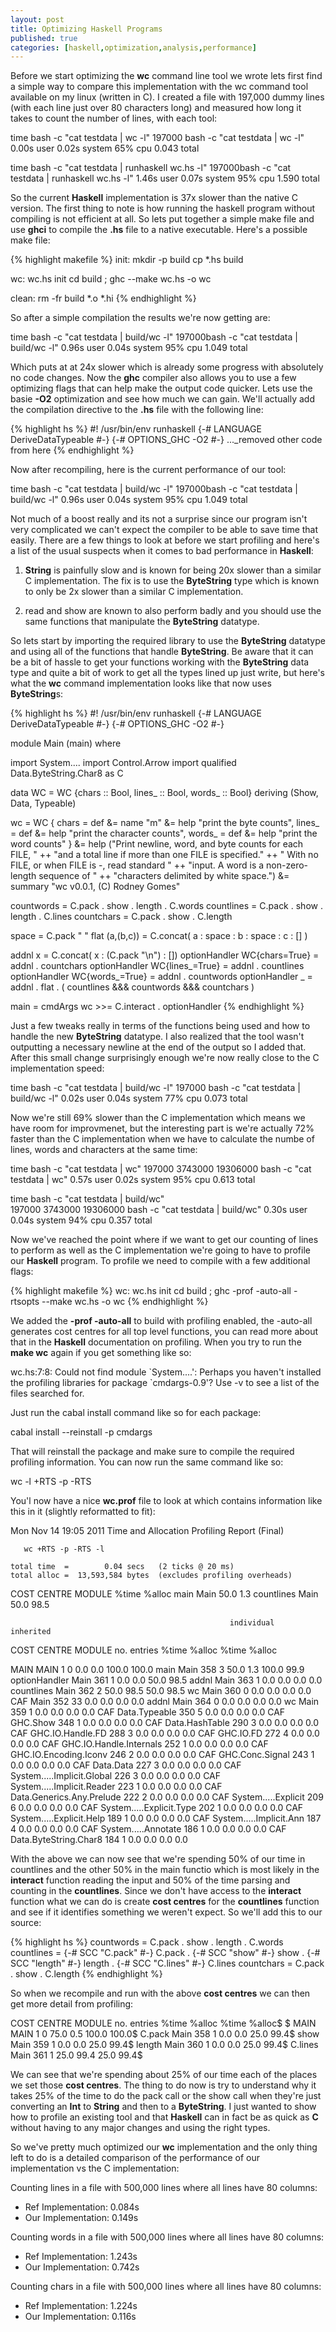 ```yaml
---
layout: post
title: Optimizing Haskell Programs
published: true
categories: [haskell,optimization,analysis,performance]
---
```


Before we start optimizing the **wc** command line tool we wrote lets first find
a simple way to compare this implementation with the wc command tool available
on my linux (written in C). I created a file with 197,000 dummy lines (with 
each line just over 80 characters long) and measured how long it takes to count 
the number of lines, with each tool:

<console>
time bash -c "cat testdata | wc -l"
197000
bash -c "cat testdata | wc -l"  0.00s user 0.02s system 65% cpu 0.043 total

time bash -c "cat testdata | runhaskell wc.hs -l"
197000bash -c "cat testdata | runhaskell wc.hs -l"  1.46s user 0.07s system 95% cpu 1.590 total
</console>

So the current **Haskell** implementation is 37x slower than the native C 
version. The first thing to note is how running the haskell program without 
compiling is not efficient at all. So lets put together a simple make file and 
use **ghci** to compile the **.hs** file to a native executable. Here's a 
possible make file:

{% highlight makefile %}
init:
    mkdir -p build
    cp *.hs build

wc: wc.hs init
    cd build ; ghc --make wc.hs -o wc

clean: 
    rm -fr build *.o *.hi
{% endhighlight %}

So after a simple compilation the results we're now getting are:

<console>
time bash -c "cat testdata | build/wc -l"
197000bash -c "cat testdata | build/wc -l"  0.96s user 0.04s system 95% cpu 1.049 total
</console>

Which puts at at 24x slower which is already some progress with absolutely no 
code changes. Now the **ghc** compiler also allows you to use a few optimizing
flags that can help make the output code quicker. Lets use the basie **-O2**
optimization and see how much we can gain. We'll actually add the compilation
directive to the **.hs** file with the following line:

{% highlight hs %}
#! /usr/bin/env runhaskell
{-# LANGUAGE DeriveDataTypeable #-}
{-# OPTIONS_GHC -O2 #-}
..._removed other code from here
{% endhighlight %}

Now after recompiling, here is the current performance of our tool:

<console>
time bash -c "cat testdata | build/wc -l"
197000bash -c "cat testdata | build/wc -l"  0.96s user 0.04s system 95% cpu 1.049 total
</console>

Not much of a boost really and its not a surprise since our program isn't very
complicated we can't expect the compiler to be able to save time that easily. 
There are a few things to look at before we start profiling and here's a list
of the usual suspects when it comes to bad performance in **Haskell**:

1. **String** is painfully slow and is known for being 20x slower than a similar
C implementation. The fix is to use the **ByteString** type which is known to 
only be 2x slower than a similar C implementation.

2. read and show are known to also perform badly and you should use the same 
functions that manipulate the **ByteString** datatype. 

So lets start by importing the required library to use the **ByteString** 
datatype and using all of the functions that handle **ByteString**. Be aware 
that it can be a bit of hassle to get your functions working with the 
**ByteString** data type and quite a bit of work to get all the types lined 
up just write, but here's what the **wc** command implementation looks like 
that now uses **ByteString**s:

{% highlight hs %}
#! /usr/bin/env runhaskell
{-# LANGUAGE DeriveDataTypeable #-}
{-# OPTIONS_GHC -O2 #-}

module Main (main) where

import System....
import Control.Arrow
import qualified Data.ByteString.Char8 as C

data WC = WC {chars :: Bool, lines_ :: Bool, words_ :: Bool}
    deriving (Show, Data, Typeable)

wc = WC { chars = def &= name "m" &= help "print the byte counts",
          lines_ = def &= help "print the character counts",
          words_ = def &= help "print the word counts" } 
        &= help ("Print newline, word, and byte counts for each FILE, " ++ 
                 "and a total line if more than one FILE is specified." ++ 
                 " With no FILE, or when FILE is -, read standard " ++ 
                 "input.  A word is a non-zero-length sequence of " ++ 
                 "characters delimited by white space.")
        &= summary "wc v0.0.1, (C) Rodney Gomes" 

countwords = C.pack . show . length . C.words
countlines = C.pack . show . length . C.lines
countchars = C.pack . show . C.length

space = C.pack " "
flat (a,(b,c)) = C.concat( a : space : b : space : c : [] ) 

addnl x = C.concat( x : (C.pack "\n") : [])
optionHandler WC{chars=True} = addnl . countchars
optionHandler WC{lines_=True} = addnl . countlines
optionHandler WC{words_=True} = addnl . countwords
optionHandler _ = addnl . flat . ( countlines &&& countwords &&& countchars )

main = cmdArgs wc >>= C.interact . optionHandler
{% endhighlight %}

Just a few tweaks really in terms of the functions being used and how to handle
the new **ByteString** datatype. I also realized that the tool wasn't outputting
a necessary newline at the end of the output so I added that. After this small 
change surprisingly enough we're now really close to the C implementation 
speed:

<console>
time bash -c "cat testdata | build/wc -l"
197000
bash -c "cat testdata | build/wc -l"  0.02s user 0.04s system 77% cpu 0.073 total
</console>

Now we're still 69% slower than the C implementation which means we have room 
for improvmenet, but the interesting part is we're actually 72% faster than the 
C implementation when we have to calculate the numbe of lines, words and 
characters at the same time:

<console>
time bash -c "cat testdata | wc"      
 197000 3743000 19306000
bash -c "cat testdata | wc"  0.57s user 0.02s system 95% cpu 0.613 total

time bash -c "cat testdata | build/wc"   
197000 3743000 19306000
bash -c "cat testdata | build/wc"  0.30s user 0.04s system 94% cpu 0.357 total
</console>

Now we've reached the point where if we want to get our counting of lines to 
perform as well as the C implementation we're going to have to profile our 
**Haskell** program. To profile we need to compile with a few additional flags:

{% highlight makefile %}
wc: wc.hs init
    cd build ; ghc -prof -auto-all -rtsopts --make wc.hs -o wc
{% endhighlight %}

We added the **-prof -auto-all** to build with profiling enabled, the -auto-all 
generates cost centres for all top level functions, you can read more about that 
in the **Haskell** documentation on profiling.  When you try to run the 
**make wc** again if you get something like so:

<console>
wc.hs:7:8:
    Could not find module `System....':
      Perhaps you haven't installed the profiling libraries for package `cmdargs-0.9'?
      Use -v to see a list of the files searched for.
</console>

Just run the cabal install command like so for each package:

<console>
cabal install --reinstall -p cmdargs
</console>

That will reinstall the package and make sure to compile the required profiling
information. You can now run the same command like so:

<console>
wc -l +RTS -p -RTS
</console>

You'l now have a nice **wc.prof** file to look at which contains information 
like this in it (slightly reformatted to fit):

<console>
    Mon Nov 14 19:05 2011 Time and Allocation Profiling Report  (Final)

       wc +RTS -p -RTS -l

    total time  =        0.04 secs   (2 ticks @ 20 ms)
    total alloc =  13,593,584 bytes  (excludes profiling overheads)

COST CENTRE                    MODULE               %time %alloc
main                           Main                  50.0    1.3
countlines                     Main                  50.0   98.5

                                                     individual    inherited
COST CENTRE              MODULE            no.  entries %time %alloc %time %alloc

MAIN            MAIN                         1     0    0.0    0.0   100.0   100.0
 main           Main                       358     3   50.0    1.3   100.0    99.9
  optionHandler Main                       361     1    0.0    0.0    50.0    98.5
   addnl        Main                       363     1    0.0    0.0     0.0     0.0
   countlines   Main                       362     2   50.0   98.5    50.0    98.5
  wc            Main                       360     0    0.0    0.0     0.0     0.0
 CAF            Main                       352    33    0.0    0.0     0.0     0.0
  addnl         Main                       364     0    0.0    0.0     0.0     0.0
  wc            Main                       359     1    0.0    0.0     0.0     0.0
 CAF            Data.Typeable              350     5    0.0    0.0     0.0     0.0
 CAF            GHC.Show                   348     1    0.0    0.0     0.0     0.0
 CAF            Data.HashTable             290     3    0.0    0.0     0.0     0.0
 CAF            GHC.IO.Handle.FD           288     3    0.0    0.0     0.0     0.0
 CAF            GHC.IO.FD                  272     4    0.0    0.0     0.0     0.0
 CAF            GHC.IO.Handle.Internals    252     1    0.0    0.0     0.0     0.0
 CAF            GHC.IO.Encoding.Iconv      246     2    0.0    0.0     0.0     0.0
 CAF            GHC.Conc.Signal            243     1    0.0    0.0     0.0     0.0
 CAF            Data.Data                  227     3    0.0    0.0     0.0     0.0
 CAF            System.....Implicit.Global 226     3    0.0    0.0     0.0     0.0
 CAF            System.....Implicit.Reader 223     1    0.0    0.0     0.0     0.0
 CAF            Data.Generics.Any.Prelude  222     2    0.0    0.0     0.0     0.0
 CAF            System.....Explicit        209     6    0.0    0.0     0.0     0.0
 CAF            System.....Explicit.Type   202     1    0.0    0.0     0.0     0.0
 CAF            System.....Explicit.Help   189     1    0.0    0.0     0.0     0.0
 CAF            System.....Implicit.Ann    187     4    0.0    0.0     0.0     0.0
 CAF            System.....Annotate        186     1    0.0    0.0     0.0     0.0
 CAF            Data.ByteString.Char8      184     1    0.0    0.0     0.0     0.0
</console>

With the above we can now see that we're spending 50% of our time in countlines 
and the other 50% in the main functio which is most likely in the **interact** 
function reading the input and 50% of the time parsing and counting in the 
**countlines**. Since we don't have access to the **interact** function what
we can do is create **cost centres** for the **countlines** function and see if
it identifies something we weren't expect. So we'll add this to our source:

{% highlight hs %}
countwords = C.pack . show . length . C.words
countlines = {-# SCC "C.pack" #-} C.pack . {-# SCC "show" #-} show . {-# SCC "length" #-} length . {-# SCC "C.lines" #-} C.lines
countchars = C.pack . show . C.length
{% endhighlight %}

So when we recompile and run with the above **cost centres** we can then get 
more detail from profiling:

<console>
COST CENTRE  MODULE        no.    entries  %time %alloc   %time %alloc$
$                            
MAIN         MAIN            1           0  75.0    0.5   100.0  100.0$
 C.pack      Main          358           1   0.0    0.0    25.0   99.4$
  show       Main          359           1   0.0    0.0    25.0   99.4$
   length    Main          360           1   0.0    0.0    25.0   99.4$
    C.lines  Main          361           1  25.0   99.4    25.0   99.4$
</console>

We can see that we're spending about 25% of our time each of the places we set 
those **cost centres**. The thing to do now is try to understand why it takes
25% of the time to do the pack call or the show call when they're just 
converting an **Int** to **String** and then to a **ByteString**. I just wanted
to show how to profile an existing tool and that **Haskell** can in fact be as 
quick as **C** without having to any major changes and using the right types.

So we've pretty much optimized our **wc** implementation and the only thing 
left to do is a detailed comparison of the performance of our implementation vs
the C implementation:

Counting lines in a file with 500,000 lines where all lines have 80 columns:

* Ref Implementation: 0.084s
* Our Implementation: 0.149s

Counting words in a file with 500,000 lines where all lines have 80 columns:

* Ref Implementation: 1.243s
* Our Implementation: 0.742s

Counting chars in a file with 500,000 lines where all lines have 80 columns:

* Ref Implementation: 1.224s
* Our Implementation: 0.116s


